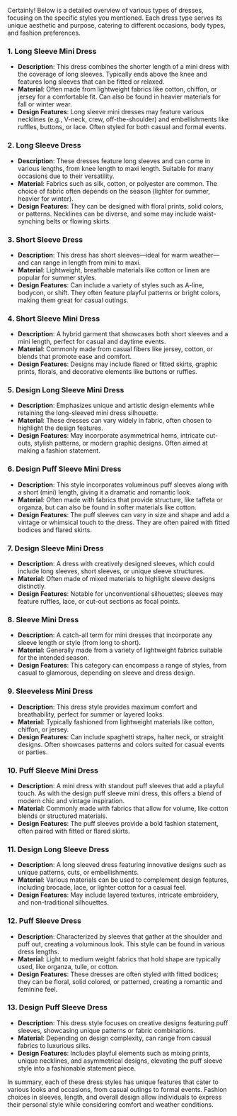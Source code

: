 Certainly! Below is a detailed overview of various types of dresses, focusing on the specific styles you mentioned. Each dress type serves its unique aesthetic and purpose, catering to different occasions, body types, and fashion preferences.

### 1. Long Sleeve Mini Dress
- **Description**: This dress combines the shorter length of a mini dress with the coverage of long sleeves. Typically ends above the knee and features long sleeves that can be fitted or relaxed.
- **Material**: Often made from lightweight fabrics like cotton, chiffon, or jersey for a comfortable fit. Can also be found in heavier materials for fall or winter wear.
- **Design Features**: Long sleeve mini dresses may feature various necklines (e.g., V-neck, crew, off-the-shoulder) and embellishments like ruffles, buttons, or lace. Often styled for both casual and formal events.

### 2. Long Sleeve Dress
- **Description**: These dresses feature long sleeves and can come in various lengths, from knee length to maxi length. Suitable for many occasions due to their versatility.
- **Material**: Fabrics such as silk, cotton, or polyester are common. The choice of fabric often depends on the season (lighter for summer, heavier for winter).
- **Design Features**: They can be designed with floral prints, solid colors, or patterns. Necklines can be diverse, and some may include waist-synching belts or flowing skirts.

### 3. Short Sleeve Dress
- **Description**: This dress has short sleeves—ideal for warm weather—and can range in length from mini to maxi. 
- **Material**: Lightweight, breathable materials like cotton or linen are popular for summer styles.
- **Design Features**: Can include a variety of styles such as A-line, bodycon, or shift. They often feature playful patterns or bright colors, making them great for casual outings.

### 4. Short Sleeve Mini Dress
- **Description**: A hybrid garment that showcases both short sleeves and a mini length, perfect for casual and daytime events.
- **Material**: Commonly made from casual fibers like jersey, cotton, or blends that promote ease and comfort.
- **Design Features**: Designs may include flared or fitted skirts, graphic prints, florals, and decorative elements like buttons or ruffles.

### 5. Design Long Sleeve Mini Dress
- **Description**: Emphasizes unique and artistic design elements while retaining the long-sleeved mini dress silhouette.
- **Material**: These dresses can vary widely in fabric, often chosen to highlight the design features.
- **Design Features**: May incorporate asymmetrical hems, intricate cut-outs, stylish patterns, or modern graphic designs. Often aimed at making a fashion statement.

### 6. Design Puff Sleeve Mini Dress
- **Description**: This style incorporates voluminous puff sleeves along with a short (mini) length, giving it a dramatic and romantic look.
- **Material**: Often made with fabrics that provide structure, like taffeta or organza, but can also be found in softer materials like cotton.
- **Design Features**: The puff sleeves can vary in size and shape and add a vintage or whimsical touch to the dress. They are often paired with fitted bodices and flared skirts.

### 7. Design Sleeve Mini Dress
- **Description**: A dress with creatively designed sleeves, which could include long sleeves, short sleeves, or unique sleeve structures.
- **Material**: Often made of mixed materials to highlight sleeve designs distinctly.
- **Design Features**: Notable for unconventional silhouettes; sleeves may feature ruffles, lace, or cut-out sections as focal points. 

### 8. Sleeve Mini Dress
- **Description**: A catch-all term for mini dresses that incorporate any sleeve length or style (from long to short).
- **Material**: Generally made from a variety of lightweight fabrics suitable for the intended season.
- **Design Features**: This category can encompass a range of styles, from casual to glamorous, depending on sleeve and dress design.

### 9. Sleeveless Mini Dress
- **Description**: This dress style provides maximum comfort and breathability, perfect for summer or layered looks.
- **Material**: Typically fashioned from lightweight materials like cotton, chiffon, or jersey.
- **Design Features**: Can include spaghetti straps, halter neck, or straight designs. Often showcases patterns and colors suited for casual events or parties.

### 10. Puff Sleeve Mini Dress
- **Description**: A mini dress with standout puff sleeves that add a playful touch. As with the design puff sleeve mini dress, this offers a blend of modern chic and vintage inspiration.
- **Material**: Commonly made with fabrics that allow for volume, like cotton blends or structured materials.
- **Design Features**: The puff sleeves provide a bold fashion statement, often paired with fitted or flared skirts.

### 11. Design Long Sleeve Dress
- **Description**: A long sleeved dress featuring innovative designs such as unique patterns, cuts, or embellishments.
- **Material**: Various materials can be used to complement design features, including brocade, lace, or lighter cotton for a casual feel.
- **Design Features**: May include layered textures, intricate embroidery, and non-traditional silhouettes.

### 12. Puff Sleeve Dress
- **Description**: Characterized by sleeves that gather at the shoulder and puff out, creating a voluminous look. This style can be found in various dress lengths.
- **Material**: Light to medium weight fabrics that hold shape are typically used, like organza, tulle, or cotton.
- **Design Features**: These dresses are often styled with fitted bodices; they can be floral, solid colored, or patterned, creating a romantic and feminine feel.

### 13. Design Puff Sleeve Dress
- **Description**: This dress style focuses on creative designs featuring puff sleeves, showcasing unique patterns or fabric combinations.
- **Material**: Depending on design complexity, can range from casual fabrics to luxurious silks.
- **Design Features**: Includes playful elements such as mixing prints, unique necklines, and asymmetrical designs, elevating the puff sleeve style into a fashionable statement piece.

In summary, each of these dress styles has unique features that cater to various looks and occasions, from casual outings to formal events. Fashion choices in sleeves, length, and overall design allow individuals to express their personal style while considering comfort and weather conditions.
